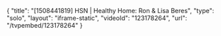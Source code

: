 {
    "title": "[1508441819] HSN | Healthy Home: Ron & Lisa Beres",
    "type": "solo",
    "layout": "iframe-static",
    "videoId": "123178264",
    "url": "\/tvpembed\/123178264"
}